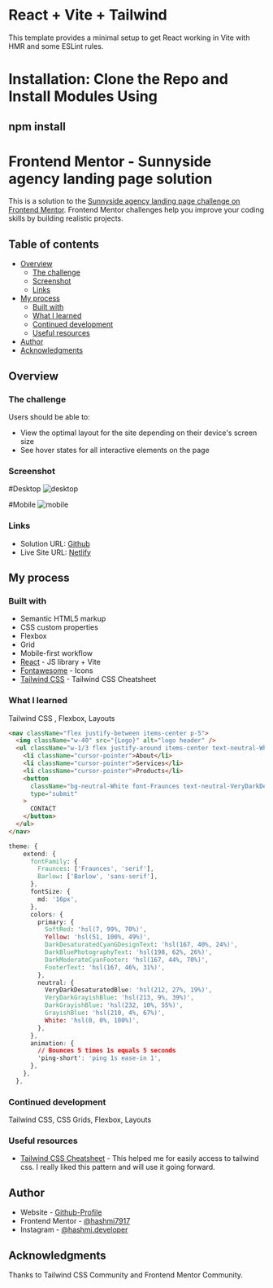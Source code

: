 # React + Vite + Tailwind

This template provides a minimal setup to get React working in Vite with HMR and some ESLint rules.

# Installation: Clone the Repo and Install Modules Using

## npm install

# Frontend Mentor - Sunnyside agency landing page solution

This is a solution to the [Sunnyside agency landing page challenge on Frontend Mentor](https://www.frontendmentor.io/challenges/sunnyside-agency-landing-page-7yVs3B6ef). Frontend Mentor challenges help you improve your coding skills by building realistic projects.

## Table of contents

- [Overview](#overview)
  - [The challenge](#the-challenge)
  - [Screenshot](#screenshot)
  - [Links](#links)
- [My process](#my-process)
  - [Built with](#built-with)
  - [What I learned](#what-i-learned)
  - [Continued development](#continued-development)
  - [Useful resources](#useful-resources)
- [Author](#author)
- [Acknowledgments](#acknowledgments)

## Overview

### The challenge

Users should be able to:

- View the optimal layout for the site depending on their device's screen size
- See hover states for all interactive elements on the page

### Screenshot

#Desktop
![desktop](https://github.com/hashmi7917/new-sunnyside-agency-landing-page-tailwindcss/assets/38833326/4a58a26b-7e17-4221-8730-5baf84fc4ed1)

#Mobile
![mobile](https://github.com/hashmi7917/new-sunnyside-agency-landing-page-tailwindcss/assets/38833326/5bee32de-757d-4bb9-9fa0-ee6df8a6ec40)

### Links

- Solution URL: [Github](https://github.com/hashmi7917/new-sunnyside-agency-landing-page-tailwindcss)
- Live Site URL: [Netlify](https://sunnyside-landing-page-hashmi.netlify.app/)

## My process

### Built with

- Semantic HTML5 markup
- CSS custom properties
- Flexbox
- Grid
- Mobile-first workflow
- [React](https://reactjs.org/) - JS library + Vite
- [Fontawesome](https://fontawesome.com/icons) - Icons
- [Tailwind CSS](https://tailwindcomponents.com/cheatsheet/) - Tailwind CSS Cheatsheet

### What I learned

Tailwind CSS , Flexbox, Layouts

```html
<nav className="flex justify-between items-center p-5">
  <img className="w-40" src="{Logo}" alt="logo header" />
  <ul className="w-1/3 flex justify-around items-center text-neutral-White">
    <li className="cursor-pointer">About</li>
    <li className="cursor-pointer">Services</li>
    <li className="cursor-pointer">Products</li>
    <button
      className="bg-neutral-White font-Fraunces text-neutral-VeryDarkDesaturatedBlue text-sm w-32 h-10 rounded-full hover:bg-transparent hover:border hover:text-neutral-White"
      type="submit"
    >
      CONTACT
    </button>
  </ul>
</nav>
```

```css
theme: {
    extend: {
      fontFamily: {
        Fraunces: ['Fraunces', 'serif'],
        Barlow: ['Barlow', 'sans-serif'],
      },
      fontSize: {
        md: '16px',
      },
      colors: {
        primary: {
          SoftRed: 'hsl(7, 99%, 70%)',
          Yellow: 'hsl(51, 100%, 49%)',
          DarkDesaturatedCyanGDesignText: 'hsl(167, 40%, 24%)',
          DarkBluePhotographyText: 'hsl(198, 62%, 26%)',
          DarkModerateCyanFooter: 'hsl(167, 44%, 70%)',
          FooterText: 'hsl(167, 46%, 31%)',
        },
        neutral: {
          VeryDarkDesaturatedBlue: 'hsl(212, 27%, 19%)',
          VeryDarkGrayishBlue: 'hsl(213, 9%, 39%)',
          DarkGrayishBlue: 'hsl(232, 10%, 55%)',
          GrayishBlue: 'hsl(210, 4%, 67%)',
          White: 'hsl(0, 0%, 100%)',
        },
      },
      animation: {
        // Bounces 5 times 1s equals 5 seconds
        'ping-short': 'ping 1s ease-in 1',
      },
    },
  },
```

### Continued development

Tailwind CSS, CSS Grids, Flexbox, Layouts

### Useful resources

- [Tailwind CSS Cheatsheet](https://tailwindcomponents.com/cheatsheet/) - This helped me for easily access to tailwind css. I really liked this pattern and will use it going forward.

## Author

- Website - [Github-Profile](https://github.com/hashmi7917)
- Frontend Mentor - [@hashmi7917](https://www.frontendmentor.io/profile/hashmi7917)
- Instagram - [@hashmi.developer](https://www.instagram.com/hashmi.developer/)

## Acknowledgments

Thanks to Tailwind CSS Community and Frontend Mentor Community.
